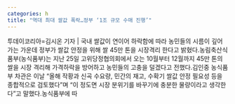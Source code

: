 ```yaml
---
categories: h
title: "역대 최대 쌀값 폭락…정부 ‘1조 규모 수매 진행’"
---
```

투데이코리아=김시온 기자 | 국내 쌀값이 연이어 하락함에 따라 농민들의 시름이 깊어가는 가운데 정부가 쌀값 안정을 위해 쌀 45만 톤을 시장격리 한다고 밝혔다.농림축산식품부(농식품부)는 지난 25일 고위당정협의회에서 오는 10월부터 12월까지 45만 톤의 쌀을 시장 격리해 가격하락을 방어하고 농민들의 고충을 덜겠다고 전했다.김인중 농식품부 차관은 이날 “올해 작황과 신곡 수요량, 민간의 재고, 수확기 쌀값 안정 필요성 등을 종합적으로 검토했다”며 “이 정도면 시장 분위기를 바꾸기에 충분한 물량이라고 생각한다”고 말했다.농식품부에 따